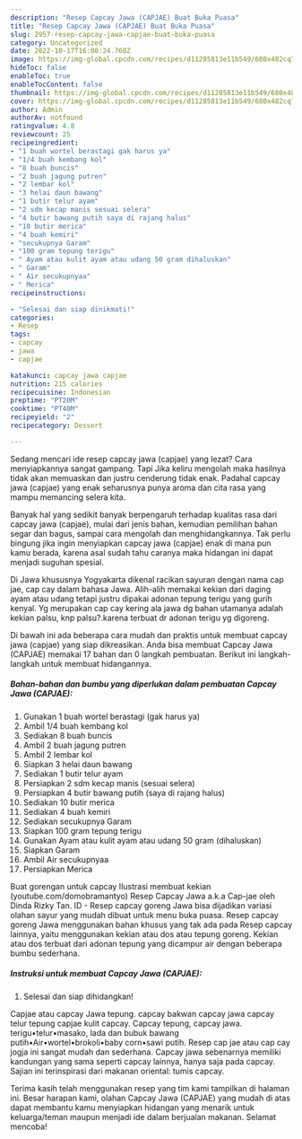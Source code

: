 ```yaml
---
description: "Resep Capcay Jawa (CAPJAE) Buat Buka Puasa"
title: "Resep Capcay Jawa (CAPJAE) Buat Buka Puasa"
slug: 2957-resep-capcay-jawa-capjae-buat-buka-puasa
category: Uncategorized
date: 2022-10-17T16:08:24.760Z
image: https://img-global.cpcdn.com/recipes/d11285813e11b549/680x482cq70/capcay-jawa-capjae-foto-resep-utama.jpg
hideToc: false
enableToc: true
enableTocContent: false
thumbnail: https://img-global.cpcdn.com/recipes/d11285813e11b549/680x482cq70/capcay-jawa-capjae-foto-resep-utama.jpg
cover: https://img-global.cpcdn.com/recipes/d11285813e11b549/680x482cq70/capcay-jawa-capjae-foto-resep-utama.jpg
author: Admin
authorAv: notfound
ratingvalue: 4.8
reviewcount: 25
recipeingredient:
- "1 buah wortel berastagi gak harus ya"
- "1/4 buah kembang kol"
- "8 buah buncis"
- "2 buah jagung putren"
- "2 lembar kol"
- "3 helai daun bawang"
- "1 butir telur ayam"
- "2 sdm kecap manis sesuai selera"
- "4 butir bawang putih saya di rajang halus"
- "10 butir merica"
- "4 buah kemiri"
- "secukupnya Garam"
- "100 gram tepung terigu"
- " Ayam atau kulit ayam atau udang 50 gram dihaluskan"
- " Garam"
- " Air secukupnyaa"
- " Merica"
recipeinstructions:

- "Selesai dan siap dinikmati!"
categories:
- Resep
tags:
- capcay
- jawa
- capjae

katakunci: capcay jawa capjae 
nutrition: 215 calories
recipecuisine: Indonesian
preptime: "PT20M"
cooktime: "PT40M"
recipeyield: "2"
recipecategory: Dessert

---
```



Sedang mencari ide resep capcay jawa (capjae) yang lezat? Cara menyiapkannya sangat gampang. Tapi Jika keliru mengolah maka hasilnya tidak akan memuaskan dan justru cenderung tidak enak. Padahal capcay jawa (capjae) yang enak seharusnya punya aroma dan cita rasa yang mampu memancing selera kita.


Banyak hal yang sedikit banyak berpengaruh terhadap kualitas rasa dari capcay jawa (capjae), mulai dari jenis bahan, kemudian pemilihan bahan segar dan bagus, sampai cara mengolah dan menghidangkannya. Tak perlu bingung jika ingin menyiapkan capcay jawa (capjae) enak di mana pun kamu berada, karena asal sudah tahu caranya maka hidangan ini dapat menjadi suguhan spesial.

Di Jawa khususnya Yogyakarta dikenal racikan sayuran dengan nama cap jae, cap cay dalam bahasa Jawa. Alih-alih memakai kekian dari daging ayam atau udang tetapi justru dipakai adonan tepung terigu yang gurih kenyal. Yg merupakan cap cay kering ala jawa dg bahan utamanya adalah kekian palsu, knp palsu?.karena terbuat dr adonan terigu yg digoreng.


Di bawah ini ada beberapa cara mudah dan praktis untuk membuat capcay jawa (capjae) yang siap dikreasikan. Anda bisa membuat Capcay Jawa (CAPJAE) memakai 17 bahan dan 0 langkah pembuatan. Berikut ini langkah-langkah untuk membuat hidangannya.

<!--inarticleads1-->

##### Bahan-bahan dan bumbu yang diperlukan dalam pembuatan Capcay Jawa (CAPJAE):

1. Gunakan 1 buah wortel berastagi (gak harus ya)
1. Ambil 1/4 buah kembang kol
1. Sediakan 8 buah buncis
1. Ambil 2 buah jagung putren
1. Ambil 2 lembar kol
1. Siapkan 3 helai daun bawang
1. Sediakan 1 butir telur ayam
1. Persiapkan 2 sdm kecap manis (sesuai selera)
1. Persiapkan 4 butir bawang putih (saya di rajang halus)
1. Sediakan 10 butir merica
1. Sediakan 4 buah kemiri
1. Sediakan secukupnya Garam
1. Siapkan 100 gram tepung terigu
1. Gunakan  Ayam atau kulit ayam atau udang 50 gram (dihaluskan)
1. Siapkan  Garam
1. Ambil  Air secukupnyaa
1. Persiapkan  Merica


Buat gorengan untuk capcay Ilustrasi membuat kekian (youtube.com/domobramantyo) Resep Capcay Jawa a.k.a Cap-jae oleh Dinda Rizky Tan. ID - Resep capcay goreng Jawa bisa dijadikan variasi olahan sayur yang mudah dibuat untuk menu buka puasa. Resep capcay goreng Jawa menggunakan bahan khusus yang tak ada pada Resep capcay lainnya, yaitu menggunakan kekian atau dos atau tepung goreng. Kekian atau dos terbuat dari adonan tepung yang dicampur air dengan beberapa bumbu sederhana. 

<!--inarticleads2-->

##### Instruksi untuk membuat Capcay Jawa (CAPJAE):


1. Selesai dan siap dihidangkan!

Capjae atau capcay Jawa tepung. capcay bakwan capcay jawa capcay telur tepung capjae kulit capcay. Capcay tepung, capcay jawa. terigu•telur•masako, lada dan bubuk bawang putih•Air•wortel•brokoli•baby corn•sawi putih. Resep cap jae atau cap cay jogja ini sangat mudah dan sederhana. Capcay jawa sebenarnya memiliki kandungan yang sama seperti capcay lainnya, hanya saja pada capcay. Sajian ini terinspirasi dari makanan oriental: tumis capcay. 

Terima kasih telah menggunakan resep yang tim kami tampilkan di halaman ini. Besar harapan kami, olahan Capcay Jawa (CAPJAE) yang mudah di atas dapat membantu kamu menyiapkan hidangan yang menarik untuk keluarga/teman maupun menjadi ide dalam berjualan makanan. Selamat mencoba!
